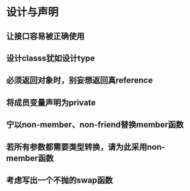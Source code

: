 # 设计与声明

## 让接口容易被正确使用

## 设计classs犹如设计type

## 必须返回对象时，别妄想返回真reference

## 将成员变量声明为private

## 宁以non-member、non-friend替换member函数

## 若所有参数都需要类型转换，请为此采用non-member函数

## 考虑写出一个不抛的swap函数